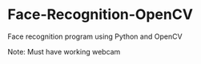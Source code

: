 # Face-Recognition-OpenCV
Face recognition program using Python and OpenCV

Note: Must have working webcam
